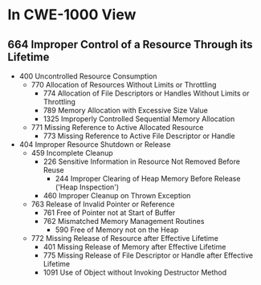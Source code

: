 # In CWE-1000 View

## 664 Improper Control of a Resource Through its Lifetime

- 400 Uncontrolled Resource Consumption
  - 770 Allocation of Resources Without Limits or Throttling
    - 774 Allocation of File Descriptors or Handles Without Limits or Throttling
    - 789 Memory Allocation with Excessive Size Value
    - 1325 Improperly Controlled Sequential Memory Allocation
  - 771 Missing Reference to Active Allocated Resource
    - 773 Missing Reference to Active File Descriptor or Handle
- 404 Improper Resource Shutdown or Release
  - 459 Incomplete Cleanup
    - 226  Sensitive Information in Resource Not Removed Before Reuse
      - 244 Improper Clearing of Heap Memory Before Release ('Heap Inspection')
    - 460 Improper Cleanup on Thrown Exception
  - 763 Release of Invalid Pointer or Reference
    - 761 Free of Pointer not at Start of Buffer
    - 762 Mismatched Memory Management Routines
      - 590 Free of Memory not on the Heap
  - 772 Missing Release of Resource after Effective Lifetime
    - 401 Missing Release of Memory after Effective Lifetime
    - 775 Missing Release of File Descriptor or Handle after Effective Lifetime
    - 1091 Use of Object without Invoking Destructor Method